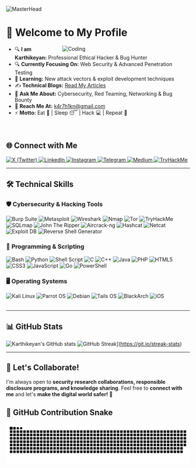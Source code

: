 ![MasterHead](https://i.pinimg.com/originals/ca/26/2e/ca262e0354eea311c41134c3e4bc3bc2.gif)

# 👋 Welcome to My Profile  

<img align="right" alt="Coding" width="350" src="https://user-images.githubusercontent.com/55389276/140866485-8fb1c876-9a8f-4d6a-98dc-08c4981eaf70.gif">
 
- 🔍 **I am Karthikeyan:** Professional Ethical Hacker  & Bug Hunter
- 🔍 **Currently Focusing On:** Web Security & Advanced Penetration Testing  
- 📖 **Learning:** New attack vectors & exploit development techniques  
- ✍️ **Technical Blogs:** [Read My Articles](https://medium.com/@k4r7h1kn)  
- 💬 **Ask Me About:** Cybersecurity, Red Teaming, Networking & Bug Bounty  
- 📩 **Reach Me At:** k4r7h1kn@gmail.com  
- ⚡ **Motto:** Eat 🍔 | Sleep 😴 | Hack 💻 | Repeat 🔁  <br><br><br>



 
## 🌐 Connect with Me
<a href="https://twitter.com/k4r7h1kn" target="_blank">
    <img src="https://img.shields.io/badge/X-000000?style=for-the-badge&logo=x&logoColor=white" alt="X (Twitter)" />
</a>
<a href="https://www.linkedin.com/in/YOUR_USERNAME" target="_blank">
    <img src="https://img.shields.io/badge/LinkedIn-0A66C2?style=for-the-badge&logo=LinkedIn&logoColor=white" alt="LinkedIn" />
</a>
<a href="https://www.instagram.com/k4r7h1kn" target="_blank">
    <img src="https://img.shields.io/badge/Instagram-E4405F?style=for-the-badge&logo=instagram&logoColor=white" alt="Instagram" />
</a>
<a href="https://t.me/k4r7h1kn" target="_blank">
    <img src="https://img.shields.io/badge/Telegram-26A5E4?style=for-the-badge&logo=telegram&logoColor=white" alt="Telegram" />
</a>
<a href="https://medium.com/@k4r7h1kn" target="_blank">
    <img src="https://img.shields.io/badge/Medium-000000?style=for-the-badge&logo=medium&logoColor=white" alt="Medium" />
</a>
<a href="https://tryhackme.com/p/k4r7h1kn" target="_blank">
    <img src="https://img.shields.io/badge/TryHackMe-2DC653?style=for-the-badge&logo=tryhackme&logoColor=white" alt="TryHackMe" />
</a>

---

## 🛠️ Technical Skills

### 🛡️ **Cybersecurity & Hacking Tools**  
<div align="left">
    <img src="https://img.shields.io/badge/Burp_Suite-000000?style=for-the-badge&logo=burp-suite&logoColor=FF6633" alt="Burp Suite" />
    <img src="https://img.shields.io/badge/Metasploit-000000?style=for-the-badge&logo=metasploit&logoColor=008C8C" alt="Metasploit" />
    <img src="https://img.shields.io/badge/Wireshark-000000?style=for-the-badge&logo=wireshark&logoColor=009639" alt="Wireshark" />
    <img src="https://img.shields.io/badge/Nmap-000000?style=for-the-badge&logo=security&logoColor=0099CC" alt="Nmap" />
    <img src="https://img.shields.io/badge/Tor-000000?style=for-the-badge&logo=torproject&logoColor=7E4798" alt="Tor" />
    <img src="https://img.shields.io/badge/TryHackMe-000000?style=for-the-badge&logo=tryhackme&logoColor=2DC653" alt="TryHackMe" />
    <img src="https://img.shields.io/badge/SQLmap-000000?style=for-the-badge&logo=database&logoColor=E91E63" alt="SQLmap" />
    <img src="https://img.shields.io/badge/John%20The%20Ripper-000000?style=for-the-badge&logo=lock&logoColor=white" alt="John The Ripper" />
    <img src="https://img.shields.io/badge/Aircrack--ng-000000?style=for-the-badge&logo=wifi&logoColor=FF0000" alt="Aircrack-ng" />
    <img src="https://img.shields.io/badge/Hashcat-000000?style=for-the-badge&logo=hashnode&logoColor=0072C6" alt="Hashcat" />
    <img src="https://img.shields.io/badge/Netcat-000000?style=for-the-badge&logo=linux&logoColor=white" alt="Netcat" />
    <img src="https://img.shields.io/badge/Exploit%20DB-000000?style=for-the-badge&logo=exploit-db&logoColor=red" alt="Exploit DB" />
    <img src="https://img.shields.io/badge/Reverse%20Shell%20Generator-000000?style=for-the-badge&logo=gnubash&logoColor=green" alt="Reverse Shell Generator" />
</div>


### 🔹 **Programming & Scripting**
<div align="left">
    <img src="https://img.shields.io/badge/Bash-000000?style=for-the-badge&logo=gnu-bash&logoColor=4EAA25" alt="Bash" />
    <img src="https://img.shields.io/badge/Python-000000?style=for-the-badge&logo=python&logoColor=3776AB" alt="Python" />
    <img src="https://img.shields.io/badge/Shell%20Script-000000?style=for-the-badge&logo=terminal&logoColor=white" alt="Shell Script" />
    <img src="https://img.shields.io/badge/C-000000?style=for-the-badge&logo=c&logoColor=00599C" alt="C" />
    <img src="https://img.shields.io/badge/C++-000000?style=for-the-badge&logo=c%2B%2B&logoColor=blue" alt="C++" />
    <img src="https://img.shields.io/badge/Java-000000?style=for-the-badge&logo=java&logoColor=007396" alt="Java" />
    <img src="https://img.shields.io/badge/PHP-000000?style=for-the-badge&logo=php&logoColor=777BB4" alt="PHP" />
    <img src="https://img.shields.io/badge/HTML5-000000?style=for-the-badge&logo=html5&logoColor=E34F26" alt="HTML5" />
    <img src="https://img.shields.io/badge/CSS3-000000?style=for-the-badge&logo=css3&logoColor=1572B6" alt="CSS3" />
    <img src="https://img.shields.io/badge/JavaScript-000000?style=for-the-badge&logo=javascript&logoColor=F7DF1E" alt="JavaScript" />
    <img src="https://img.shields.io/badge/Go-000000?style=for-the-badge&logo=go&logoColor=00ADD8" alt="Go" />
    <img src="https://img.shields.io/badge/PowerShell-000000?style=for-the-badge&logo=powershell&logoColor=5391FE" alt="PowerShell" />
</div>


### 🖥️ **Operating Systems**
<div align="left">
    <img src="https://img.shields.io/badge/Kali_Linux-000000?style=for-the-badge&logo=kali-linux&logoColor=557C94" alt="Kali Linux" />
    <img src="https://img.shields.io/badge/Parrot_OS-000000?style=for-the-badge&logo=parrot&logoColor=2E8E8F" alt="Parrot OS" />
    <img src="https://img.shields.io/badge/Debian-000000?style=for-the-badge&logo=debian&logoColor=D70A53" alt="Debian" />
    <img src="https://img.shields.io/badge/Tails%20OS-000000?style=for-the-badge&logo=tails&logoColor=56347C" alt="Tails OS" />
    <img src="https://img.shields.io/badge/BlackArch-000000?style=for-the-badge&logo=arch-linux&logoColor=0A0A0A" alt="BlackArch" />
    <img src="https://img.shields.io/badge/iOS-000000?style=for-the-badge&logo=ios&logoColor=white" alt="iOS" />
</div> <br>


---

## 📊 GitHub Stats
![Karthikeyan's GitHub stats](https://github-readme-stats.vercel.app/api?username=k4r7h1kn&show_icons=true&theme=merko)
![GitHub Streak](https://streak-stats.demolab.com?user=k4r7h1kn&theme=merko)](https://git.io/streak-stats)

---

## 🎯 Let's Collaborate!
I'm always open to **security research collaborations, responsible disclosure programs, and knowledge sharing**. Feel free to **connect with me** and let's **make the digital world safer!** 🚀<br>

## 🐍 GitHub Contribution Snake  
![Snake animation](https://raw.githubusercontent.com/k4r7h1kn/k4r7h1kn/output/snake.svg)

